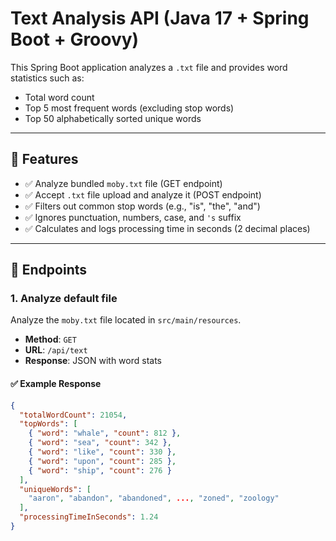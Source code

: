 # Text Analysis API (Java 17 + Spring Boot + Groovy)

This Spring Boot application analyzes a `.txt` file and provides word statistics such as:
- Total word count
- Top 5 most frequent words (excluding stop words)
- Top 50 alphabetically sorted unique words

---

## 🔧 Features

- ✅ Analyze bundled `moby.txt` file (GET endpoint)
- ✅ Accept `.txt` file upload and analyze it (POST endpoint)
- ✅ Filters out common stop words (e.g., "is", "the", "and")
- ✅ Ignores punctuation, numbers, case, and `'s` suffix
- ✅ Calculates and logs processing time in seconds (2 decimal places)

---

## 📂 Endpoints

### 1. **Analyze default file**
Analyze the `moby.txt` file located in `src/main/resources`.

- **Method**: `GET`
- **URL**: `/api/text`
- **Response**: JSON with word stats

#### ✅ Example Response
```json
{
  "totalWordCount": 21054,
  "topWords": [
    { "word": "whale", "count": 812 },
    { "word": "sea", "count": 342 },
    { "word": "like", "count": 330 },
    { "word": "upon", "count": 285 },
    { "word": "ship", "count": 276 }
  ],
  "uniqueWords": [
    "aaron", "abandon", "abandoned", ..., "zoned", "zoology"
  ],
  "processingTimeInSeconds": 1.24
}
